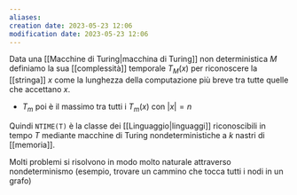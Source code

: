 ```yaml
---
aliases: 
creation date: 2023-05-23 12:06
modification date: 2023-05-23 12:06
---
```


Data una [[Macchine di Turing|macchina di Turing]] non deterministica $M$ definiamo la sua [[complessità]] temporale $T_{M}(x)$ per riconoscere la [[stringa]] $x$ come la lunghezza della computazione più breve tra tutte quelle che accettano $x$.
- $T_{m}$ poi è il massimo tra tutti i $T_{m}(x)$ con $|x| = n$

Quindi `NTIME(T)` è la classe dei [[Linguaggio|linguaggi]] riconoscibili in tempo $T$ mediante macchine di Turing nondeterministiche a $k$ nastri di [[memoria]].

Molti problemi si risolvono in modo molto naturale attraverso nondeterminismo (esempio, trovare un cammino che tocca tutti i nodi in un grafo)
